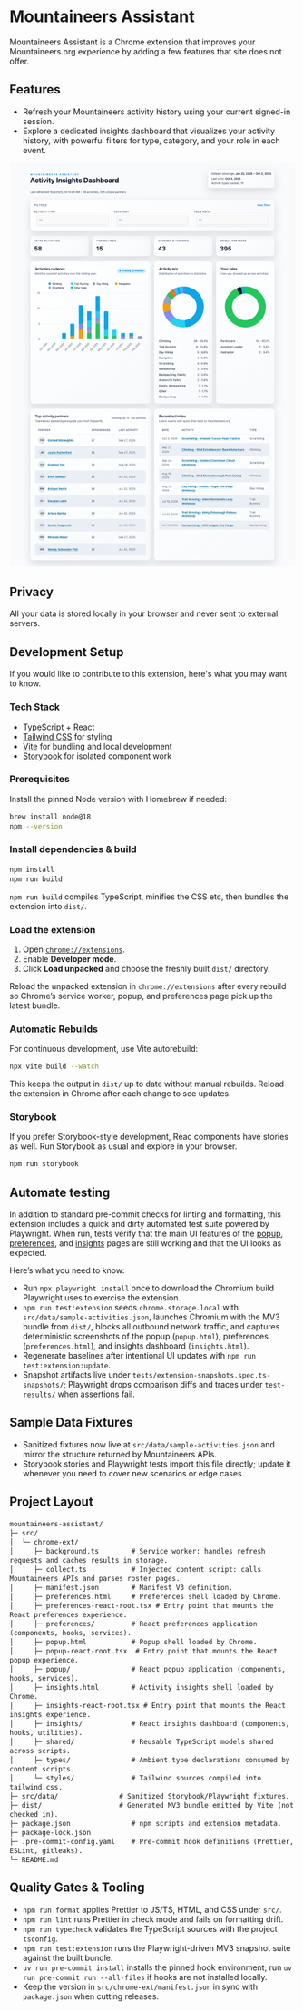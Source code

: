 # Mountaineers Assistant

Mountaineers Assistant is a Chrome extension that improves your Mountaineers.org experience by adding a few features that site does not offer.

## Features

- Refresh your Mountaineers activity history using your current signed-in session.
- Explore a dedicated insights dashboard that visualizes your activity history, with powerful filters for type, category, and your role in each event.

![Insights dashboard screenshot](tests/extension-snapshots.spec.ts-snapshots/insights-default-chromium-extension-darwin.png)

## Privacy

All your data is stored locally in your browser and never sent to external servers.

## Development Setup

If you would like to contribute to this extension, here's what you may want to know.

### Tech Stack

- TypeScript + React
- [Tailwind CSS](https://tailwindcss.com/) for styling
- [Vite](https://vitejs.dev/) for bundling and local development
- [Storybook](https://storybook.js.org/) for isolated component work

### Prerequisites

Install the pinned Node version with Homebrew if needed:

```bash
brew install node@18
npm --version
```

### Install dependencies & build

```bash
npm install
npm run build
```

`npm run build` compiles TypeScript, minifies the CSS etc, then bundles the extension into `dist/`.

### Load the extension

1. Open [`chrome://extensions`](chrome://extensions).
2. Enable **Developer mode**.
3. Click **Load unpacked** and choose the freshly built `dist/` directory.

Reload the unpacked extension in `chrome://extensions` after every rebuild so Chrome’s service worker, popup, and preferences page pick up the latest bundle.

### Automatic Rebuilds

For continuous development, use Vite autorebuild:

```bash
npx vite build --watch
```

This keeps the output in `dist/` up to date without manual rebuilds. Reload the extension in Chrome after each change to see updates.

### Storybook

If you prefer Storybook-style development, Reac components have stories as well. Run Storybook as usual and explore in your browser.

```bash
npm run storybook
```

## Automate testing

In addition to standard pre-commit checks for linting and formatting, this extension includes a quick and dirty automated test suite powered by Playwright. When run, tests verify that the main UI features of the [popup](src/chrome-ext/popup.html), [preferences](src/chrome-ext/preferences.html), and [insights](src/chrome-ext/insights.html) pages are still working and that the UI looks as expected.

Here’s what you need to know:

- Run `npx playwright install` once to download the Chromium build Playwright uses to exercise the extension.
- `npm run test:extension` seeds `chrome.storage.local` with `src/data/sample-activities.json`, launches Chromium with the MV3 bundle from `dist/`, blocks all outbound network traffic, and captures deterministic screenshots of the popup (`popup.html`), preferences (`preferences.html`), and insights dashboard (`insights.html`).
- Regenerate baselines after intentional UI updates with `npm run test:extension:update`.
- Snapshot artifacts live under `tests/extension-snapshots.spec.ts-snapshots/`; Playwright drops comparison diffs and traces under `test-results/` when assertions fail.

## Sample Data Fixtures

- Sanitized fixtures now live at `src/data/sample-activities.json` and mirror the structure returned by Mountaineers APIs.
- Storybook stories and Playwright tests import this file directly; update it whenever you need to cover new scenarios or edge cases.

## Project Layout

```
mountaineers-assistant/
├─ src/
│  └─ chrome-ext/
│     ├─ background.ts        # Service worker: handles refresh requests and caches results in storage.
│     ├─ collect.ts           # Injected content script: calls Mountaineers APIs and parses roster pages.
│     ├─ manifest.json        # Manifest V3 definition.
│     ├─ preferences.html     # Preferences shell loaded by Chrome.
│     ├─ preferences-react-root.tsx # Entry point that mounts the React preferences experience.
│     ├─ preferences/         # React preferences application (components, hooks, services).
│     ├─ popup.html           # Popup shell loaded by Chrome.
│     ├─ popup-react-root.tsx  # Entry point that mounts the React popup experience.
│     ├─ popup/               # React popup application (components, hooks, services).
│     ├─ insights.html        # Activity insights shell loaded by Chrome.
│     ├─ insights-react-root.tsx # Entry point that mounts the React insights experience.
│     ├─ insights/            # React insights dashboard (components, hooks, utilities).
│     ├─ shared/              # Reusable TypeScript models shared across scripts.
│     ├─ types/               # Ambient type declarations consumed by content scripts.
│     └─ styles/              # Tailwind sources compiled into tailwind.css.
├─ src/data/               # Sanitized Storybook/Playwright fixtures.
├─ dist/                   # Generated MV3 bundle emitted by Vite (not checked in).
├─ package.json               # npm scripts and extension metadata.
├─ package-lock.json
├─ .pre-commit-config.yaml    # Pre-commit hook definitions (Prettier, ESLint, gitleaks).
└─ README.md
```

## Quality Gates & Tooling

- `npm run format` applies Prettier to JS/TS, HTML, and CSS under `src/`.
- `npm run lint` runs Prettier in check mode and fails on formatting drift.
- `npm run typecheck` validates the TypeScript sources with the project `tsconfig`.
- `npm run test:extension` runs the Playwright-driven MV3 snapshot suite against the built bundle.
- `uv run pre-commit install` installs the pinned hook environment; run `uv run pre-commit run --all-files` if hooks are not installed locally.
- Keep the version in `src/chrome-ext/manifest.json` in sync with `package.json` when cutting releases.
